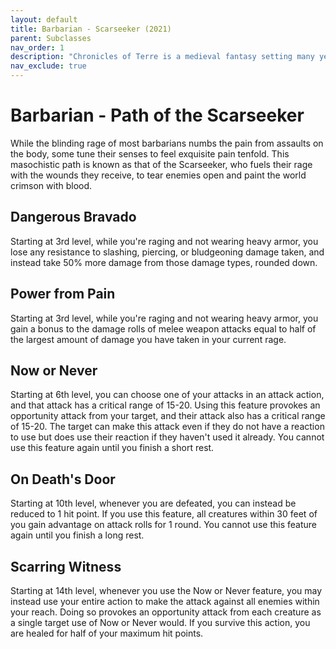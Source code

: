 ```yaml
---
layout: default
title: Barbarian - Scarseeker (2021)
parent: Subclasses
nav_order: 1
description: "Chronicles of Terre is a medieval fantasy setting many years in the writing."
nav_exclude: true
---
```


# Barbarian - Path of the Scarseeker

While the blinding rage of most barbarians numbs the pain from assaults on the body, some tune their senses to feel exquisite pain tenfold. This masochistic path is known as that of the Scarseeker, who fuels their rage with the wounds they receive, to tear enemies open and paint the world crimson with blood.

## Dangerous Bravado

Starting at 3rd level, while you're raging and not wearing heavy armor, you lose any resistance to slashing, piercing, or bludgeoning damage taken, and instead take 50% more damage from those damage types, rounded down.  

## Power from Pain

Starting at 3rd level, while you're raging and not wearing heavy armor, you gain a bonus to the damage rolls of melee weapon attacks equal to half of the largest amount of damage you have taken in your current rage.

## Now or Never

Starting at 6th level, you can choose one of your attacks in an attack action, and that attack has a critical range of 15-20. Using this feature provokes an opportunity attack from your target, and their attack also has a critical range of 15-20. The target can make this attack even if they do not have a reaction to use but does use their reaction if they haven't used it already. You cannot use this feature again until you finish a short rest.

## On Death's Door

Starting at 10th level, whenever you are defeated, you can instead be reduced to 1 hit point. If you use this feature, all creatures within 30 feet of you gain advantage on attack rolls for 1 round. You cannot use this feature again until you finish a long rest.

## Scarring Witness

Starting at 14th level, whenever you use the Now or Never feature, you may instead use your entire action to make the attack against all enemies within your reach. Doing so provokes an opportunity attack from each creature as a single target use of Now or Never would. If you survive this action, you are healed for half of your maximum hit points.